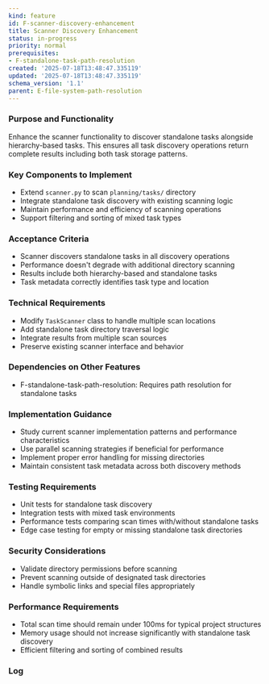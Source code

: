 ```yaml
---
kind: feature
id: F-scanner-discovery-enhancement
title: Scanner Discovery Enhancement
status: in-progress
priority: normal
prerequisites:
- F-standalone-task-path-resolution
created: '2025-07-18T13:48:47.335119'
updated: '2025-07-18T13:48:47.335119'
schema_version: '1.1'
parent: E-file-system-path-resolution
---
```

### Purpose and Functionality
Enhance the scanner functionality to discover standalone tasks alongside hierarchy-based tasks. This ensures all task discovery operations return complete results including both task storage patterns.

### Key Components to Implement
- Extend `scanner.py` to scan `planning/tasks/` directory
- Integrate standalone task discovery with existing scanning logic
- Maintain performance and efficiency of scanning operations
- Support filtering and sorting of mixed task types

### Acceptance Criteria
- Scanner discovers standalone tasks in all discovery operations
- Performance doesn't degrade with additional directory scanning
- Results include both hierarchy-based and standalone tasks
- Task metadata correctly identifies task type and location

### Technical Requirements
- Modify `TaskScanner` class to handle multiple scan locations
- Add standalone task directory traversal logic
- Integrate results from multiple scan sources
- Preserve existing scanner interface and behavior

### Dependencies on Other Features
- F-standalone-task-path-resolution: Requires path resolution for standalone tasks

### Implementation Guidance
- Study current scanner implementation patterns and performance characteristics
- Use parallel scanning strategies if beneficial for performance
- Implement proper error handling for missing directories
- Maintain consistent task metadata across both discovery methods

### Testing Requirements
- Unit tests for standalone task discovery
- Integration tests with mixed task environments
- Performance tests comparing scan times with/without standalone tasks
- Edge case testing for empty or missing standalone task directories

### Security Considerations
- Validate directory permissions before scanning
- Prevent scanning outside of designated task directories
- Handle symbolic links and special files appropriately

### Performance Requirements
- Total scan time should remain under 100ms for typical project structures
- Memory usage should not increase significantly with standalone task discovery
- Efficient filtering and sorting of combined results

### Log

